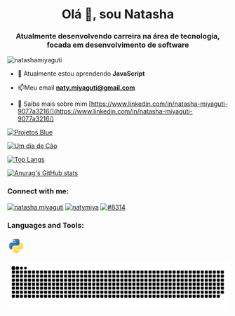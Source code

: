 <h1 align="center">Olá 👋, sou Natasha</h1>
<h3 align="center">Atualmente desenvolvendo carreira na área de tecnologia, focada em desenvolvimento de software</h3>

<p align="left"> <img src="https://komarev.com/ghpvc/?username=natashamiyaguti&label=Profile%20views&color=0e75b6&style=flat" alt="natashamiyaguti" /> </p>

- 🌱 Atualmente estou aprendendo **JavaScript**

- 📫Meu email **naty.miyaguti@gmail.com**

- 📄 Saiba mais sobre mim [https://www.linkedin.com/in/natasha-miyaguti-9077a3216/](https://www.linkedin.com/in/natasha-miyaguti-9077a3216/)

[![Projetos Blue](https://github-readme-stats.vercel.app/api/pin/?username=NatashaMiyaguti&repo=Projetos-Blue&theme=dracula)](https://github.com/NatashaMiyaguti/Projetos-Blue)

[![Um dia de Cão](https://github-readme-stats.vercel.app/api/pin/?username=NatashaMiyaguti&repo=Projeto5_Blue&theme=dracula)](https://github.com/NatashaMiyaguti/Projeto5_Blue)

[![Top Langs](https://github-readme-stats.vercel.app/api/top-langs/?username=NatashaMiyaguti&theme=dracula)](https://github.com/NatashaMiyaguti/github-readme-stats)

[![Anurag's GitHub stats](https://github-readme-stats.vercel.app/api?username=NatashaMiyaguti&show_icons=true&theme=dracula)](https://github.com/NatashaMiyaguti/github-readme-stats)

<h3 align="left">Connect with me:</h3>
<p align="left">
<a href="https://fb.com/natasha miyaguti" target="blank"><img align="center" src="https://raw.githubusercontent.com/rahuldkjain/github-profile-readme-generator/master/src/images/icons/Social/facebook.svg" alt="natasha miyaguti" height="30" width="40" /></a>
<a href="https://instagram.com/natymiya" target="blank"><img align="center" src="https://raw.githubusercontent.com/rahuldkjain/github-profile-readme-generator/master/src/images/icons/Social/instagram.svg" alt="natymiya" height="30" width="40" /></a>
<a href="https://discord.gg/#8314" target="blank"><img align="center" src="https://raw.githubusercontent.com/rahuldkjain/github-profile-readme-generator/master/src/images/icons/Social/discord.svg" alt="#8314" height="30" width="40" /></a>
</p>

<h3 align="left">Languages and Tools:</h3>
<p align="left"> <a href="https://www.python.org" target="_blank"> <img src="https://raw.githubusercontent.com/devicons/devicon/master/icons/python/python-original.svg" alt="python" width="40" height="40"/> </a> </p>

![Snake](https://raw.githubusercontent.com/NatashaMiyaguti/NatashaMiyaguti/output/github-contribution-grid-snake.svg)
